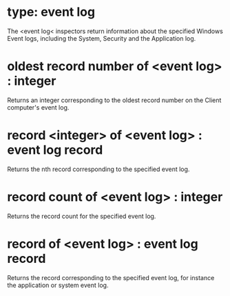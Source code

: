 # type: event log

The &lt;event log&lt; inspectors return information about the specified Windows Event logs, including the System, Security and the Application log.

# oldest record number of &lt;event log&gt; : integer

Returns an integer corresponding to the oldest record number on the Client computer&#39;s event log.

# record &lt;integer&gt; of &lt;event log&gt; : event log record

Returns the nth record corresponding to the specified event log.

# record count of &lt;event log&gt; : integer

Returns the record count for the specified event log.

# record of &lt;event log&gt; : event log record

Returns the record corresponding to the specified event log, for instance the application or system event log.
